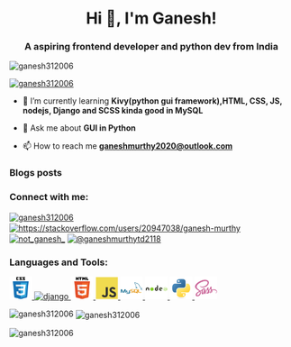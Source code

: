 <h1 align="center">Hi 👋, I'm Ganesh!</h1>
<h3 align="center">A aspiring frontend developer and python dev from India</h3>

<p align="left"> <img src="https://komarev.com/ghpvc/?username=ganesh312006&label=Profile%20views&color=0e75b6&style=flat" alt="ganesh312006" /> </p>

<p align="left"> <a href="https://github.com/ryo-ma/github-profile-trophy"><img src="https://github-profile-trophy.vercel.app/?username=ganesh312006" alt="ganesh312006" /></a> </p>

- 🌱 I’m currently learning **Kivy(python gui framework),HTML, CSS, JS, nodejs, Django and SCSS kinda good in MySQL**

- 💬 Ask me about **GUI in Python**

- 📫 How to reach me **ganeshmurthy2020@outlook.com**

### Blogs posts
<!-- BLOG-POST-LIST:START -->
<!-- BLOG-POST-LIST:END -->

<h3 align="left">Connect with me:</h3>
<p align="left">
<a href="https://dev.to/ganesh312006" target="blank"><img align="center" src="https://raw.githubusercontent.com/rahuldkjain/github-profile-readme-generator/master/src/images/icons/Social/devto.svg" alt="ganesh312006" height="30" width="40" /></a>
<a href="https://stackoverflow.com/users/https://stackoverflow.com/users/20947038/ganesh-murthy" target="blank"><img align="center" src="https://raw.githubusercontent.com/rahuldkjain/github-profile-readme-generator/master/src/images/icons/Social/stack-overflow.svg" alt="https://stackoverflow.com/users/20947038/ganesh-murthy" height="30" width="40" /></a>
<a href="https://instagram.com/not_ganesh_" target="blank"><img align="center" src="https://raw.githubusercontent.com/rahuldkjain/github-profile-readme-generator/master/src/images/icons/Social/instagram.svg" alt="not_ganesh_" height="30" width="40" /></a>
<a href="https://medium.com/@ganeshmurthytd2118" target="blank"><img align="center" src="https://raw.githubusercontent.com/rahuldkjain/github-profile-readme-generator/master/src/images/icons/Social/medium.svg" alt="@ganeshmurthytd2118" height="30" width="40" /></a>
</p>

<h3 align="left">Languages and Tools:</h3>
<p align="left"> <a href="https://www.w3schools.com/css/" target="_blank" rel="noreferrer"> <img src="https://raw.githubusercontent.com/devicons/devicon/master/icons/css3/css3-original-wordmark.svg" alt="css3" width="40" height="40"/> </a> <a href="https://www.djangoproject.com/" target="_blank" rel="noreferrer"> <img src="https://cdn.worldvectorlogo.com/logos/django.svg" alt="django" width="40" height="40"/> </a> <a href="https://www.w3.org/html/" target="_blank" rel="noreferrer"> <img src="https://raw.githubusercontent.com/devicons/devicon/master/icons/html5/html5-original-wordmark.svg" alt="html5" width="40" height="40"/> </a> <a href="https://developer.mozilla.org/en-US/docs/Web/JavaScript" target="_blank" rel="noreferrer"> <img src="https://raw.githubusercontent.com/devicons/devicon/master/icons/javascript/javascript-original.svg" alt="javascript" width="40" height="40"/> </a> <a href="https://www.mysql.com/" target="_blank" rel="noreferrer"> <img src="https://raw.githubusercontent.com/devicons/devicon/master/icons/mysql/mysql-original-wordmark.svg" alt="mysql" width="40" height="40"/> </a> <a href="https://nodejs.org" target="_blank" rel="noreferrer"> <img src="https://raw.githubusercontent.com/devicons/devicon/master/icons/nodejs/nodejs-original-wordmark.svg" alt="nodejs" width="40" height="40"/> </a> <a href="https://www.python.org" target="_blank" rel="noreferrer"> <img src="https://raw.githubusercontent.com/devicons/devicon/master/icons/python/python-original.svg" alt="python" width="40" height="40"/> </a> <a href="https://sass-lang.com" target="_blank" rel="noreferrer"> <img src="https://raw.githubusercontent.com/devicons/devicon/master/icons/sass/sass-original.svg" alt="sass" width="40" height="40"/> </a> </p>

<p><img align="left" src="https://github-readme-stats.vercel.app/api/top-langs?username=ganesh312006&show_icons=true&locale=en&layout=compact" alt="ganesh312006" /></p>

<p>&nbsp;<img align="center" src="https://github-readme-stats.vercel.app/api?username=ganesh312006&show_icons=true&locale=en" alt="ganesh312006" /></p>

<p><img align="center" src="https://github-readme-streak-stats.herokuapp.com/?user=ganesh312006&" alt="ganesh312006" /></p>

